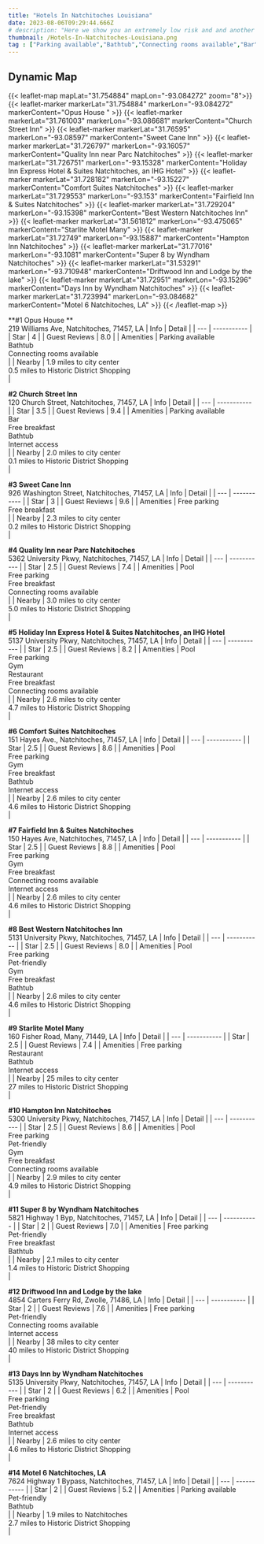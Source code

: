 ```yaml
---
title: "Hotels In Natchitoches Louisiana"
date: 2023-08-06T09:29:44.666Z
# description: "Here we show you an extremely low risk and and another medium risk approach to earn passive income "
thumbnail: /Hotels-In-Natchitoches-Louisiana.png
tag : ["Parking available","Bathtub","Connecting rooms available","Bar","Free breakfast","Internet access","Free parking","Pool","Gym","Restaurant","Pet-friendly"]
---
```


## Dynamic Map
{{< leaflet-map  mapLat="31.754884" mapLon="-93.084272" zoom="8">}}
    {{< leaflet-marker markerLat="31.754884" markerLon="-93.084272" markerContent="Opus House " >}}
    {{< leaflet-marker markerLat="31.761003" markerLon="-93.086681" markerContent="Church Street Inn" >}}
    {{< leaflet-marker markerLat="31.76595" markerLon="-93.08597" markerContent="Sweet Cane Inn" >}}
    {{< leaflet-marker markerLat="31.726797" markerLon="-93.16057" markerContent="Quality Inn near Parc Natchitoches" >}}
    {{< leaflet-marker markerLat="31.726751" markerLon="-93.15328" markerContent="Holiday Inn Express Hotel & Suites Natchitoches, an IHG Hotel" >}}
    {{< leaflet-marker markerLat="31.728182" markerLon="-93.15227" markerContent="Comfort Suites Natchitoches" >}}
    {{< leaflet-marker markerLat="31.729553" markerLon="-93.153" markerContent="Fairfield Inn & Suites Natchitoches" >}}
    {{< leaflet-marker markerLat="31.729204" markerLon="-93.15398" markerContent="Best Western Natchitoches Inn" >}}
    {{< leaflet-marker markerLat="31.561812" markerLon="-93.475065" markerContent="Starlite Motel Many" >}}
    {{< leaflet-marker markerLat="31.72749" markerLon="-93.15887" markerContent="Hampton Inn Natchitoches" >}}
    {{< leaflet-marker markerLat="31.77016" markerLon="-93.1081" markerContent="Super 8 by Wyndham Natchitoches" >}}
    {{< leaflet-marker markerLat="31.53291" markerLon="-93.710948" markerContent="Driftwood Inn and Lodge by the lake" >}}
    {{< leaflet-marker markerLat="31.72951" markerLon="-93.15296" markerContent="Days Inn by Wyndham Natchitoches" >}}
    {{< leaflet-marker markerLat="31.723994" markerLon="-93.084682" markerContent="Motel 6 Natchitoches, LA" >}}
{{< /leaflet-map >}}


**#1 Opus House **<br>219 Williams Ave, Natchitoches, 71457, LA
| Info | Detail |
| --- | ----------- |
| Star | 4 |
| Guest Reviews | 8.0 |
| Amenities | Parking available<br>Bathtub<br>Connecting rooms available<br> |
| Nearby | 1.9 miles to city center<br>0.5 miles to Historic District Shopping<br> |

**#2 Church Street Inn**<br>120 Church Street, Natchitoches, 71457, LA
| Info | Detail |
| --- | ----------- |
| Star | 3.5 |
| Guest Reviews | 9.4 |
| Amenities | Parking available<br>Bar<br>Free breakfast<br>Bathtub<br>Internet access<br> |
| Nearby | 2.0 miles to city center<br>0.1 miles to Historic District Shopping<br> |

**#3 Sweet Cane Inn**<br>926 Washington Street, Natchitoches, 71457, LA
| Info | Detail |
| --- | ----------- |
| Star | 3 |
| Guest Reviews | 9.6 |
| Amenities | Free parking<br>Free breakfast<br> |
| Nearby | 2.3 miles to city center<br>0.2 miles to Historic District Shopping<br> |

**#4 Quality Inn near Parc Natchitoches**<br>5362 University Pkwy, Natchitoches, 71457, LA
| Info | Detail |
| --- | ----------- |
| Star | 2.5 |
| Guest Reviews | 7.4 |
| Amenities | Pool<br>Free parking<br>Free breakfast<br>Connecting rooms available<br> |
| Nearby | 3.0 miles to city center<br>5.0 miles to Historic District Shopping<br> |

**#5 Holiday Inn Express Hotel & Suites Natchitoches, an IHG Hotel**<br>5137 University Pkwy, Natchitoches, 71457, LA
| Info | Detail |
| --- | ----------- |
| Star | 2.5 |
| Guest Reviews | 8.2 |
| Amenities | Pool<br>Free parking<br>Gym<br>Restaurant<br>Free breakfast<br>Connecting rooms available<br> |
| Nearby | 2.6 miles to city center<br>4.7 miles to Historic District Shopping<br> |

**#6 Comfort Suites Natchitoches**<br>151 Hayes Ave., Natchitoches, 71457, LA
| Info | Detail |
| --- | ----------- |
| Star | 2.5 |
| Guest Reviews | 8.6 |
| Amenities | Pool<br>Free parking<br>Gym<br>Free breakfast<br>Bathtub<br>Internet access<br> |
| Nearby | 2.6 miles to city center<br>4.6 miles to Historic District Shopping<br> |

**#7 Fairfield Inn & Suites Natchitoches**<br>150 Hayes Ave, Natchitoches, 71457, LA
| Info | Detail |
| --- | ----------- |
| Star | 2.5 |
| Guest Reviews | 8.8 |
| Amenities | Pool<br>Free parking<br>Gym<br>Free breakfast<br>Connecting rooms available<br>Internet access<br> |
| Nearby | 2.6 miles to city center<br>4.6 miles to Historic District Shopping<br> |

**#8 Best Western Natchitoches Inn**<br>5131 University Pkwy, Natchitoches, 71457, LA
| Info | Detail |
| --- | ----------- |
| Star | 2.5 |
| Guest Reviews | 8.0 |
| Amenities | Pool<br>Free parking<br>Pet-friendly<br>Gym<br>Free breakfast<br>Bathtub<br> |
| Nearby | 2.6 miles to city center<br>4.6 miles to Historic District Shopping<br> |

**#9 Starlite Motel Many**<br>160 Fisher Road, Many, 71449, LA
| Info | Detail |
| --- | ----------- |
| Star | 2.5 |
| Guest Reviews | 7.4 |
| Amenities | Free parking<br>Restaurant<br>Bathtub<br>Internet access<br> |
| Nearby | 25 miles to city center<br>27 miles to Historic District Shopping<br> |

**#10 Hampton Inn Natchitoches**<br>5300 University Pkwy, Natchitoches, 71457, LA
| Info | Detail |
| --- | ----------- |
| Star | 2.5 |
| Guest Reviews | 8.6 |
| Amenities | Pool<br>Free parking<br>Pet-friendly<br>Gym<br>Free breakfast<br>Connecting rooms available<br> |
| Nearby | 2.9 miles to city center<br>4.9 miles to Historic District Shopping<br> |

**#11 Super 8 by Wyndham Natchitoches**<br>5821 Highway 1 Byp, Natchitoches, 71457, LA
| Info | Detail |
| --- | ----------- |
| Star | 2 |
| Guest Reviews | 7.0 |
| Amenities | Free parking<br>Pet-friendly<br>Free breakfast<br>Bathtub<br> |
| Nearby | 2.1 miles to city center<br>1.4 miles to Historic District Shopping<br> |

**#12 Driftwood Inn and Lodge by the lake**<br>4854 Carters Ferry Rd, Zwolle, 71486, LA
| Info | Detail |
| --- | ----------- |
| Star | 2 |
| Guest Reviews | 7.6 |
| Amenities | Free parking<br>Pet-friendly<br>Connecting rooms available<br>Internet access<br> |
| Nearby | 38 miles to city center<br>40 miles to Historic District Shopping<br> |

**#13 Days Inn by Wyndham Natchitoches**<br>5135 University Pkwy, Natchitoches, 71457, LA
| Info | Detail |
| --- | ----------- |
| Star | 2 |
| Guest Reviews | 6.2 |
| Amenities | Pool<br>Free parking<br>Pet-friendly<br>Free breakfast<br>Bathtub<br>Internet access<br> |
| Nearby | 2.6 miles to city center<br>4.6 miles to Historic District Shopping<br> |

**#14 Motel 6 Natchitoches, LA**<br>7624 Highway 1 Bypass, Natchitoches, 71457, LA
| Info | Detail |
| --- | ----------- |
| Star | 2 |
| Guest Reviews | 5.2 |
| Amenities | Parking available<br>Pet-friendly<br>Bathtub<br> |
| Nearby | 1.9 miles to Natchitoches<br>2.7 miles to Historic District Shopping<br> |

